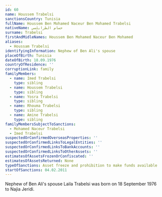 ```yaml
---
id: 60
name: Houssem Trabelsi
sanctionsCountry: Tunisia
fullName: Houssem Ben Mohamed Naceur Ben Mohamed Trabelsi
nativeName: حسام الطرابلسي
surname: Trabelsi
firstAndMidleNames: Houssem Ben Mohamed Naceur Ben Mohamed
aliases:
  - Houssam Trabelsi
identifyingInformation: Nephew of Ben Ali's spouse
placeOfBirth: Tunisia
dateOfBirth: 18.09.1976
countryOfResidence: ''
corruptionLink: family
familyMembers:
  - name: Imed Trabelsi
    type: sibling
  - name: Houssem Trabelsi
    type: sibling
  - name: Yosra Trabelsi
    type: sibling
  - name: Rhouma Trabelsi
    type: sibling
  - name: Amine Trabelsi
    type: sibling
familyMembersSubjectToSanctions:
  - Mohamed Naceur Trabelsi
  - Imed Trabelsi
suspectedOrConfirmedOverseasProperties: ''
suspectedOrConfirmedLinksToLegalEntities: ''
suspectedOrConfirmedLinksToBankAccounts: ''
suspectedOrConfirmedLinksToOtherAssets: ''
estimatesOfAssetsFrozenOrConfiscated: ''
estimatesOfAssetsReturned: None
typeOfSanctions: Asset freeze and prohibition to make funds available
startOfSanctions: 04.02.2011
---
```

Nephew of Ben Ali's spouse Laila Trabelsi was born on 18 September 1976 to Najia 
Jeridi.
